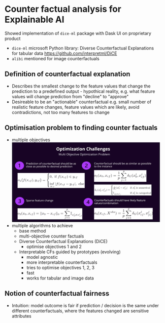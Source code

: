 # Counter factual analysis for Explainable AI

Showed implementation of `dice-ml` package with Dask UI on proprietary product
* `dice-ml` microsoft Python library: Diverse Counterfactual Explanations for tabular data  https://github.com/interpretml/DiCE
* `alibi` mentioned for image counterfactuals

## Definition of counterfactual explanation
* Describes the smallest change to the feature values that change the prediction to a predefined output - hypothical reality, e.g. what feature values will change prediction from "decline" to "approve"
* Desireable to be an "actionable" counterfactual e.g. small number of realistic feature changes, feature values which are likely, avoid contradictions, not too many features to change

## Optimisation problem to finding counter factuals
* multiple objectives
![](2021-10-30-17-45-37.png)
* multiple algorithms to achieve    
    * base method
    * multi-objective counter factuals
    * Diverse Counterfactual Explanations (DiCE)
        * optimise objectives 1 and 2
    * Interpretable CFs guided by prototypes (evolving)
        * model agnostic
        * more interpretable counterfactuals
        * tries to optimise objectives 1, 2, 3
        * fast
        * works for tabular and image data

## Notion of counterfactual fairness
* Intuition: model outcome is fair if prediction / decision is the same under different counterfactuals, where the features changed are sensitive attributes

